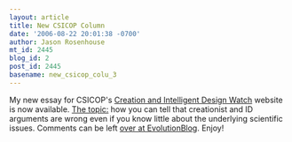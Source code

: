 ```yaml
---
layout: article
title: New CSICOP Column
date: '2006-08-22 20:01:38 -0700'
author: Jason Rosenhouse
mt_id: 2445
blog_id: 2
post_id: 2445
basename: new_csicop_colu_3
---
```

My new essay for CSICOP's <a href="http://www.csicop.org/intelligentdesignwatch/">Creation and Intelligent Design Watch</a> website is now available.  <a href="http://www.csicop.org/intelligentdesignwatch/arguments.html">The topic:</a> how you can tell that creationist and ID arguments are wrong even if you know little about the underlying scientific issues.  Comments can be left <a href="http://scienceblogs.com/evolutionblog/2006/08/new_csicop_essay.php">over at EvolutionBlog</a>.  Enjoy!
